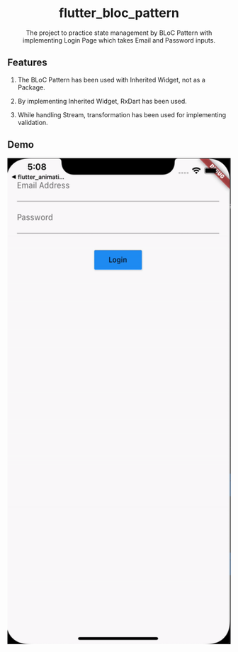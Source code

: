 <h1 align="center">flutter_bloc_pattern</h1>
<div align="center">
    The project to practice state management by BLoC Pattern with implementing Login Page which takes Email and Password inputs.
</div>

## Features

1. The BLoC Pattern has been used with Inherited Widget, not as a Package.

2. By implementing Inherited Widget, RxDart has been used.

3. While handling Stream, transformation has been used for implementing validation.

## Demo

<div style="display:flex" align="center">
    <img src="images/1.gif" alt="1" width="600">
</div>
